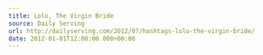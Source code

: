 ```yaml
---
title: Lolo, The Virgin Bride
source: Daily Serving
url: http://dailyserving.com/2012/07/hashtags-lolo-the-virgin-bride/
date: 2012-01-01T12:00:00.000+00:00
---
```

